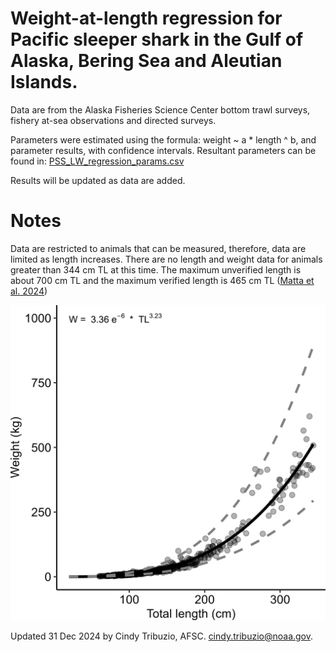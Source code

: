 # Weight-at-length regression for Pacific sleeper shark in the Gulf of Alaska, Bering Sea and Aleutian Islands. 

Data are from the Alaska Fisheries Science Center bottom trawl surveys, fishery at-sea observations and directed surveys.

Parameters were estimated using the formula: weight ~ a * length ^ b, and parameter results, with confidence intervals. Resultant parameters can be found in: 
[PSS_LW_regression_params.csv](https://github.com/CindyTribuzio-NOAA/PSS_LW_regression/blob/main/results/PSS_LW_regression_params.csv)

Results will be updated as data are added.


# Notes
Data are restricted to animals that can be measured, therefore, data are limited as length increases. There are no length and weight data for animals greater than 344 cm TL at this time. The maximum unverified length is about 700 cm TL and the maximum verified length is 465 cm TL ([Matta et al. 2024](https://link.springer.com/article/10.1007/s00300-024-03247-8))

<img src="https://raw.githubusercontent.com/CindyTribuzio-NOAA/PSS_LW_regression/main/results/PSS_LW_regression.png"
     alt="Pacific sleeper shark weight-at-length regression">

Updated 31 Dec 2024 by Cindy Tribuzio, AFSC. cindy.tribuzio@noaa.gov.